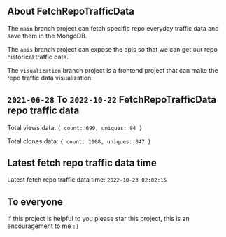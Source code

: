 ## About FetchRepoTrafficData

The `main` branch project can fetch specific repo everyday traffic data and save them in the MongoDB.

The `apis` branch project can expose the apis so that we can get our repo historical traffic data.

The `visualization` branch project is a frontend project that can make the repo traffic data visualization.

## `2021-06-28` To `2022-10-22` FetchRepoTrafficData repo traffic data

Total views data: `{ count: 690, uniques: 84 }`

Total clones data: `{ count: 1108, uniques: 847 }`

## Latest fetch repo traffic data time

Latest fetch repo traffic data time: `2022-10-23 02:02:15`

## To everyone

If this project is helpful to you please star this project, this is an encouragement to me `:)`



